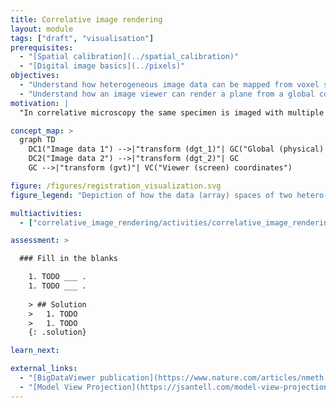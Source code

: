 ```yaml
---
title: Correlative image rendering
layout: module
tags: ["draft", "visualisation"]
prerequisites:
  - "[Spatial calibration](../spatial_calibration)"
  - "[Digital image basics](../pixels)"
objectives:
  - "Understand how heterogeneous image data can be mapped from voxel space into a global coordinate system."
  - "Understand how an image viewer can render a plane from a global coordinate system."
motivation: |
  "In correlative microscopy the same specimen is imaged with multiple modalities. While this provides great opportunities for scientific discovery it poses some visualisation challenges. The various images may have different voxel sizes and different dimensionality and may be translated and rotated with respect to another. To tackle this challenge appropriate image viewer software and image data file formats must be chosen. To make those hoices it is important to understand the basic concepts of correlative image rendering, as well as know some concrete implementations."

concept_map: >
  graph TD
    DC1("Image data 1") -->|"transform (dgt_1)"| GC("Global (physical) coordinates")
    DC2("Image data 2") -->|"transform (dgt_2)"| GC
    GC -->|"transform (gvt)"| VC("Viewer (screen) coordinates")

figure: /figures/registration_visualization.svg
figure_legend: "Depiction of how the data (array) spaces of two hetero-dimensional images are mapped onto a computer screen. Note that even though the first image is 2-D, it is depicted 3-D in data space by means of adding a singleton dimension. In practice, the computer can loop through all screen pixels (viewer space) and use the given formula to fetch the corresponding values from the data spaces. If there are several values (in this example there are two), then a blending and coloring scheme must be applied to produce the final RGB value that is displayed on the computer screen (this will be discussed in other teaching modules). NOTE: probably it is better to speak of array space rather than data space, because the actual data may live below the array in some other space, like a series of time-tagged measurements in a point-scanning confocal. Then there also is the storage space, which is probably linear, e.g. on a hard-disk, and may be chunked."

multiactivities:
  - ["correlative_image_rendering/activities/correlative_image_rendering.md", [["MoBIE", "correlative_image_rendering/activities/mobie.md", "markdown"]]]

assessment: >

  ### Fill in the blanks

    1. TODO ___ .
    1. TODO ___ .
    
    > ## Solution
    >   1. TODO
    >   1. TODO
    {: .solution}

learn_next:

external_links:
  - "[BigDataViewer publication](https://www.nature.com/articles/nmeth.3392/)"
  - "[Model View Projection](https://jsantell.com/model-view-projection/)"
---
```


